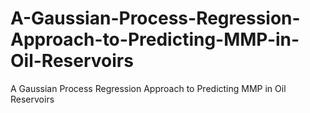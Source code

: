 # A-Gaussian-Process-Regression-Approach-to-Predicting-MMP-in-Oil-Reservoirs
A Gaussian Process Regression Approach to Predicting MMP in Oil Reservoirs
